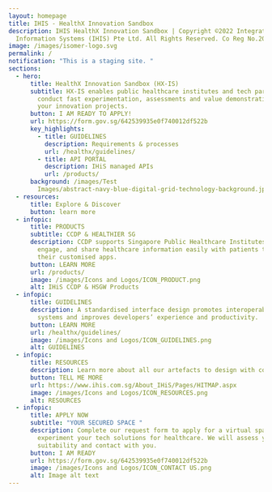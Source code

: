 ```yaml
---
layout: homepage
title: IHIS - HealthX Innovation Sandbox
description: IHIS HealthX Innovation Sandbox | Copyright ©2022 Integrated Health
  Information Systems (IHIS) Pte Ltd. All Rights Reserved. Co Reg No.200814464H
image: /images/isomer-logo.svg
permalink: /
notification: "This is a staging site. "
sections:
  - hero:
      title: HealthX Innovation Sandbox (HX-IS)
      subtitle: HX-IS enables public healthcare institutes and tech partners to
        conduct fast experimentation, assessments and value demonstrations for
        your innovation projects.
      button: I AM READY TO APPLY!
      url: https://form.gov.sg/642539935e0f740012df522b
      key_highlights:
        - title: GUIDELINES
          description: Requirements & processes
          url: /healthx/guidelines/
        - title: API PORTAL
          description: IHiS managed APIs
          url: /products/
      background: /images/Test
        Images/abstract-navy-blue-digital-grid-technology-background.jpeg
  - resources:
      title: Explore & Discover
      button: learn more
  - infopic:
      title: PRODUCTS
      subtitle: CCDP & HEALTHIER SG
      description: CCDP supports Singapore Public Healthcare Institutes to digitise,
        engage, and share healthcare information easily with patients through
        their customised apps.
      button: LEARN MORE
      url: /products/
      image: /images/Icons and Logos/ICON_PRODUCT.png
      alt: IHiS CCDP & HSGW Products
  - infopic:
      title: GUIDELINES
      description: A standardised interface design promotes interoperability between
        systems and improves developers’ experience and productivity.
      button: LEARN MORE
      url: /healthx/guidelines/
      image: /images/Icons and Logos/ICON_GUIDELINES.png
      alt: GUIDELINES
  - infopic:
      title: RESOURCES
      description: Learn more about all our artefacts to design with compliance.
      button: TELL ME MORE
      url: https://www.ihis.com.sg/About_IHiS/Pages/HITMAP.aspx
      image: /images/Icons and Logos/ICON_RESOURCES.png
      alt: RESOURCES
  - infopic:
      title: APPLY NOW
      subtitle: "YOUR SECURED SPACE "
      description: Complete our request form to apply for a virtual space to
        experiment your tech solutions for healthcare. We will assess your
        suitability and contact with you.
      button: I AM READY
      url: https://form.gov.sg/642539935e0f740012df522b
      image: /images/Icons and Logos/ICON_CONTACT US.png
      alt: Image alt text
---
```

